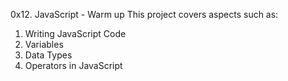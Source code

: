 0x12. JavaScript - Warm up
This project covers aspects such as:
1. Writing JavaScript Code
2. Variables
3. Data Types
4. Operators in JavaScript
